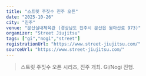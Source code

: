 ```yaml
---
title: "스트릿 주짓수 진주 오픈"
date: "2025-10-26"
city: "진주"
venue: "문산실내체육관 (경상남도 진주시 문산읍 월아산로 973)"
organizer: "Street Jiujitsu"
tags: ["gi","nogi","street"]
registrationUrl: "https://www.street-jiujitsu.com/"
sourceUrl: "https://www.street-jiujitsu.com/"
---
```


> 스트릿 주짓수 오픈 시리즈, 진주 개최. Gi/Nogi 진행.
